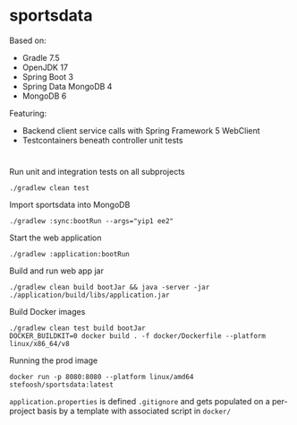 # sportsdata

Based on:

- Gradle 7.5
- OpenJDK 17
- Spring Boot 3
- Spring Data MongoDB 4
- MongoDB 6

Featuring:

- Backend client service calls with Spring Framework 5 WebClient
- Testcontainers beneath controller unit tests

#

Run unit and integration tests on all subprojects

```shell
./gradlew clean test
```

Import sportsdata into MongoDB

```shell
./gradlew :sync:bootRun --args="yip1 ee2"
```

Start the web application

```shell
./gradlew :application:bootRun
```

Build and run web app jar

```shell
./gradlew clean build bootJar && java -server -jar ./application/build/libs/application.jar
```

Build Docker images

```shell
./gradlew clean test build bootJar
DOCKER_BUILDKIT=0 docker build . -f docker/Dockerfile --platform linux/x86_64/v8
```

Running the prod image

```shell
docker run -p 8080:8080 --platform linux/amd64 stefoosh/sportsdata:latest
```

`application.properties` is defined `.gitignore` and gets populated on a per-project basis by a template with
associated script in `docker/`
